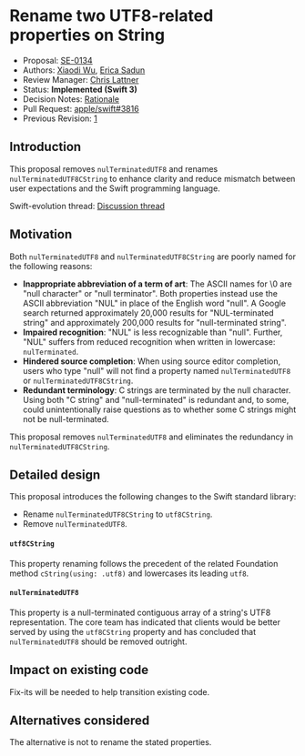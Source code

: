 # Rename two UTF8-related properties on String

* Proposal: [SE-0134](0134-rename-string-properties.md)
* Authors: [Xiaodi Wu](https://github.com/xwu), [Erica Sadun](https://github.com/erica)
* Review Manager: [Chris Lattner](http://github.com/lattner)
* Status: **Implemented (Swift 3)**
* Decision Notes: [Rationale](https://lists.swift.org/pipermail/swift-evolution-announce/2016-July/000266.html)
* Pull Request: [apple/swift#3816](https://github.com/apple/swift/pull/3816)
* Previous Revision: [1](https://github.com/apple/swift-evolution/blob/aea8b836d21051076663c5692ec1d09bb3222527/proposals/0134-rename-string-properties.md)

## Introduction

This proposal removes `nulTerminatedUTF8` and renames `nulTerminatedUTF8CString` to enhance clarity and reduce mismatch between user expectations and the Swift programming language.

Swift-evolution thread: [Discussion thread](https://lists.swift.org/pipermail/swift-evolution/Week-of-Mon-20160718/025378.html)

## Motivation

Both `nulTerminatedUTF8` and `nulTerminatedUTF8CString` are poorly named for the following reasons:
 
* **Inappropriate abbreviation of a term of art**: The ASCII names for \0 are "null character" or "null terminator". Both properties instead use the ASCII abbreviation "NUL" in place of the English word "null". A Google search returned approximately 20,000 results for "NUL-terminated string" and approximately 200,000 results for "null-terminated string".
* **Impaired recognition**: "NUL" is less recognizable than "null". Further, "NUL" suffers from reduced recognition when written in lowercase: `nulTerminated`.
* **Hindered source completion**: When using source editor completion, users who type "null" will not find a property named `nulTerminatedUTF8` or `nulTerminatedUTF8CString`.
* **Redundant terminology**: C strings are terminated by the null character. Using both "C string" and "null-terminated" is redundant and, to some, could unintentionally raise questions as to whether some C strings might not be null-terminated.

This proposal removes `nulTerminatedUTF8` and eliminates the redundancy in `nulTerminatedUTF8CString`.

## Detailed design
This proposal introduces the following changes to the Swift standard library:

* Rename `nulTerminatedUTF8CString` to `utf8CString`.
* Remove `nulTerminatedUTF8`.

#### `utf8CString`

This property renaming follows the precedent of the related Foundation method `cString(using: .utf8)` and lowercases its leading `utf8`.

#### `nulTerminatedUTF8`

This property is a null-terminated contiguous array of a string's UTF8 representation. The core team has indicated that clients would be better served by using the `utf8CString` property and has concluded that `nulTerminatedUTF8` should be removed outright.

## Impact on existing code

Fix-its will be needed to help transition existing code.

## Alternatives considered

The alternative is not to rename the stated properties.
